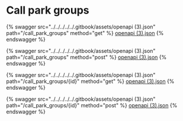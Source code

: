 # Call park groups

{% swagger src="../../../../../.gitbook/assets/openapi (3).json" path="/call_park_groups" method="get" %}
[openapi (3).json](<../../../../../.gitbook/assets/openapi (3).json>)
{% endswagger %}

{% swagger src="../../../../../.gitbook/assets/openapi (3).json" path="/call_park_groups" method="post" %}
[openapi (3).json](<../../../../../.gitbook/assets/openapi (3).json>)
{% endswagger %}

{% swagger src="../../../../../.gitbook/assets/openapi (3).json" path="/call_park_groups/{id}" method="get" %}
[openapi (3).json](<../../../../../.gitbook/assets/openapi (3).json>)
{% endswagger %}

{% swagger src="../../../../../.gitbook/assets/openapi (3).json" path="/call_park_groups/{id}" method="post" %}
[openapi (3).json](<../../../../../.gitbook/assets/openapi (3).json>)
{% endswagger %}

